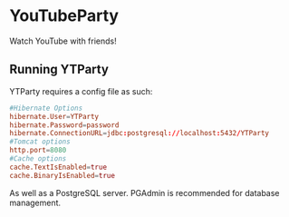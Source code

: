 # YouTubeParty

Watch YouTube with friends!

## Running YTParty

YTParty requires a config file as such:

```conf
#Hibernate Options
hibernate.User=YTParty
hibernate.Password=password
hibernate.ConnectionURL=jdbc:postgresql://localhost:5432/YTParty
#Tomcat options
http.port=8080
#Cache options
cache.TextIsEnabled=true
cache.BinaryIsEnabled=true
```

As well as a PostgreSQL server. PGAdmin is recommended for database management.